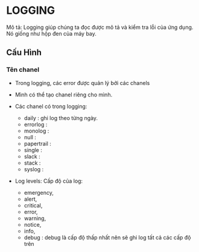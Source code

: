 # LOGGING
Mô tả: Logging giúp chúng ta đọc được mô tả và kiểm tra lỗi của ứng dụng. Nó giống như hộp đen của máy bay.

## Cấu Hình
### Tên chanel
- Trong logging, các error được quản lý bởi các chanels
- Mình có thể tạo chanel riêng cho mình.
- Các chanel có trong logging:
  + daily : ghi log theo từng ngày.
  + errorlog : 
  + monolog :
  + null : 
  + papertrail : 
  + single : 
  + slack : 
  + stack : 
  + syslog : 

- Log levels: Cấp độ của log:
  + emergency, 
  + alert, 
  + critical, 
  + error, 
  + warning, 
  + notice, 
  + info, 
  + debug : debug là cấp độ thấp nhất nên sẽ ghi log tất cả các cấp độ trên

